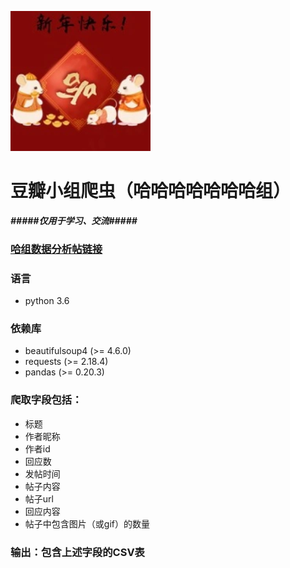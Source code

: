 ![](image.png)  
# 豆瓣小组爬虫（哈哈哈哈哈哈哈组）
 ***#####仅用于学习、交流#####***   
### [哈组数据分析帖链接](https://www.douban.com/group/topic/164605652/#) 
### 语言
* python 3.6
### 依赖库
* beautifulsoup4 (>= 4.6.0) 
* requests (>= 2.18.4)
* pandas (>= 0.20.3)
### 爬取字段包括：
* 标题
* 作者昵称 
* 作者id 
* 回应数 
* 发帖时间
* 帖子内容 
* 帖子url 
* 回应内容
* 帖子中包含图片（或gif）的数量 
### 输出：包含上述字段的CSV表
